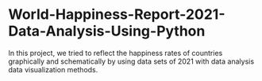 # World-Happiness-Report-2021-Data-Analysis-Using-Python
In this project, we tried to reflect the happiness rates of countries graphically and schematically by using data sets of 2021 with data analysis data visualization methods.
